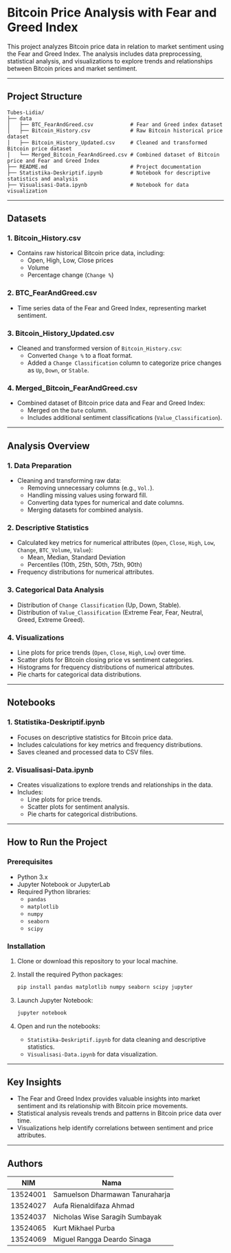 # Bitcoin Price Analysis with Fear and Greed Index

This project analyzes Bitcoin price data in relation to market sentiment using the Fear and Greed Index. The analysis includes data preprocessing, statistical analysis, and visualizations to explore trends and relationships between Bitcoin prices and market sentiment.

---

## Project Structure

```
Tubes-Lidia/
├── data
│   ├── BTC_FearAndGreed.csv            # Fear and Greed index dataset
│   ├── Bitcoin_History.csv             # Raw Bitcoin historical price dataset
│   ├── Bitcoin_History_Updated.csv     # Cleaned and transformed Bitcoin price dataset
│   └── Merged_Bitcoin_FearAndGreed.csv # Combined dataset of Bitcoin price and Fear and Greed Index
├── README.md                           # Project documentation
├── Statistika-Deskriptif.ipynb         # Notebook for descriptive statistics and analysis
├── Visualisasi-Data.ipynb              # Notebook for data visualization
```

---

## Datasets

### 1. **Bitcoin_History.csv**

- Contains raw historical Bitcoin price data, including:
  - Open, High, Low, Close prices
  - Volume
  - Percentage change (`Change %`)

### 2. **BTC_FearAndGreed.csv**

- Time series data of the Fear and Greed Index, representing market sentiment.

### 3. **Bitcoin_History_Updated.csv**

- Cleaned and transformed version of `Bitcoin_History.csv`:
  - Converted `Change %` to a float format.
  - Added a `Change Classification` column to categorize price changes as `Up`, `Down`, or `Stable`.

### 4. **Merged_Bitcoin_FearAndGreed.csv**

- Combined dataset of Bitcoin price data and Fear and Greed Index:
  - Merged on the `Date` column.
  - Includes additional sentiment classifications (`Value_Classification`).

---

## Analysis Overview

### 1. **Data Preparation**

- Cleaning and transforming raw data:
  - Removing unnecessary columns (e.g., `Vol.`).
  - Handling missing values using forward fill.
  - Converting data types for numerical and date columns.
  - Merging datasets for combined analysis.

### 2. **Descriptive Statistics**

- Calculated key metrics for numerical attributes (`Open`, `Close`, `High`, `Low`, `Change`, `BTC_Volume`, `Value`):
  - Mean, Median, Standard Deviation
  - Percentiles (10th, 25th, 50th, 75th, 90th)
- Frequency distributions for numerical attributes.

### 3. **Categorical Data Analysis**

- Distribution of `Change Classification` (Up, Down, Stable).
- Distribution of `Value_Classification` (Extreme Fear, Fear, Neutral, Greed, Extreme Greed).

### 4. **Visualizations**

- Line plots for price trends (`Open`, `Close`, `High`, `Low`) over time.
- Scatter plots for Bitcoin closing price vs sentiment categories.
- Histograms for frequency distributions of numerical attributes.
- Pie charts for categorical data distributions.

---

## Notebooks

### 1. **Statistika-Deskriptif.ipynb**

- Focuses on descriptive statistics for Bitcoin price data.
- Includes calculations for key metrics and frequency distributions.
- Saves cleaned and processed data to CSV files.

### 2. **Visualisasi-Data.ipynb**

- Creates visualizations to explore trends and relationships in the data.
- Includes:
  - Line plots for price trends.
  - Scatter plots for sentiment analysis.
  - Pie charts for categorical distributions.

---

## How to Run the Project

### Prerequisites

- Python 3.x
- Jupyter Notebook or JupyterLab
- Required Python libraries:
  - `pandas`
  - `matplotlib`
  - `numpy`
  - `seaborn`
  - `scipy`

### Installation

1. Clone or download this repository to your local machine.

2. Install the required Python packages:

   ```bash
   pip install pandas matplotlib numpy seaborn scipy jupyter
   ```

3. Launch Jupyter Notebook:

   ```bash
   jupyter notebook
   ```

4. Open and run the notebooks:
   - `Statistika-Deskriptif.ipynb` for data cleaning and descriptive statistics.
   - `Visualisasi-Data.ipynb` for data visualization.

---

## Key Insights

- The Fear and Greed Index provides valuable insights into market sentiment and its relationship with Bitcoin price movements.
- Statistical analysis reveals trends and patterns in Bitcoin price data over time.
- Visualizations help identify correlations between sentiment and price attributes.

---

## Authors

| NIM      | Nama                            |
| -------- | ------------------------------- |
| 13524001 | Samuelson Dharmawan Tanuraharja |
| 13524027 | Aufa Rienaldifaza Ahmad         |
| 13524037 | Nicholas Wise Saragih Sumbayak  |
| 13524065 | Kurt Mikhael Purba              |
| 13524069 | Miguel Rangga Deardo Sinaga     |
